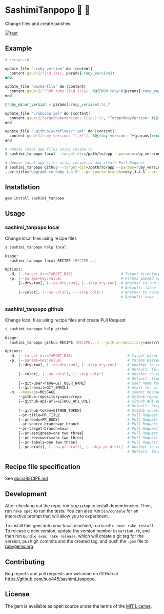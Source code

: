 # SashimiTanpopo :sushi: :blossom:
Change files and create patches

[![test](https://github.com/sue445/sashimi_tanpopo/actions/workflows/test.yml/badge.svg)](https://github.com/sue445/sashimi_tanpopo/actions/workflows/test.yml)

## Example
```ruby
# recipe.rb

update_file ".ruby-version" do |content|
  content.gsub!(/^[\d.]+$/, params[:ruby_version])
end

update_file "Dockerfile" do |content|
  content.gsub!(/^FROM ruby:([\d.]+)$/, %Q{FROM ruby:#{params[:ruby_version]}})
end

@ruby_minor_version = params[:ruby_version].to_f

update_file ".rubocop.yml" do |content|
  content.gsub!(/TargetRubyVersion: ([\d.]+)/, "TargetRubyVersion: #{@ruby_minor_version}")
end

update_file ".github/workflows/*.yml" do |content|
  content.gsub!(/ruby-version: "(.+)"/, %Q{ruby-version: "#{params[:ruby_version]}"})
end
```

```bash
# Update local app files using recipe.rb
$ sashimi_tanpopo local --target-dir=/path/to/app --params=ruby_version:3.4.5 /path/to/recipe.rb

# Update local app files using recipe.rb and create Pull Request
$ sashimi_tanpopo github --target-dir=/path/to/app --params=ruby_version:3.4.5 --message="Upgrade to Ruby 3.4.5" --github-repository=yourname/yourrepo \
--pr-title="Upgrade to Ruby 3.4.5" --pr-source-branch=ruby_3.4.5 --pr-target-branch=main --pr-draft recipe.rb
```

## Installation
```bash
gem install sashimi_tanpopo
```

## Usage
### sashimi_tanpopo local
Change local files using recipe files

```bash
$ sashimi_tanpopo help local

Usage:
  sashimi_tanpopo local RECIPE [RECIPE...]

Options:
  -d, [--target-dir=TARGET_DIR]                      # Target directory. default: current directory
  -p, [--params=key:value]                           # Params passed to recipe file
      [--dry-run], [--no-dry-run], [--skip-dry-run]  # Whether to run dry run
                                                     # Default: false
      [--color], [--no-color], [--skip-color]        # Whether to colorize output
                                                     # Default: true
```

### sashimi_tanpopo github
Change local files using recipe files and create Pull Request

```bash
$ sashimi_tanpopo help github

Usage:
  sashimi_tanpopo github RECIPE [RECIPE...] --github-repository=user/repo --pr-source-branch=pr_branch --pr-target-branch=main --pr-title=PR_TITLE -m, --message=MESSAGE

Options:
  -d, [--target-dir=TARGET_DIR]                         # Target directory. default: current directory
  -p, [--params=key:value]                              # Params passed to recipe file
      [--dry-run], [--no-dry-run], [--skip-dry-run]     # Whether to run dry run
                                                        # Default: false
      [--color], [--no-color], [--skip-color]           # Whether to colorize output
                                                        # Default: true
      [--git-user-name=GIT_USER_NAME]                   # user name for git commit. default: username of user authenticated with token
      [--git-email=GIT_EMAIL]                           # email for git commit. default: <git_user_name>@users.noreply.<github_host>
  -m, --message=MESSAGE                                 # commit message
      --github-repository=user/repo                     # GitHub repository for Pull Request [$GITHUB_REPOSITORY]
      [--github-api-url=GITHUB_API_URL]                 # GitHub API endpoint. Either --github-api-url or $GITHUB_API_URL is required [$GITHUB_API_URL]
                                                        # Default: https://api.github.com
      [--github-token=GITHUB_TOKEN]                     # GitHub access token. Either --github-token or $GITHUB_TOKEN is required [$GITHUB_TOKEN]
      --pr-title=PR_TITLE                               # Pull Request title
      [--pr-body=PR_BODY]                               # Pull Request body
      --pr-source-branch=pr_branch                      # Pull Request source branch (a.k.a. head branch)
      --pr-target-branch=main                           # Pull Request target branch (a.k.a. base branch). Either --pr-target-branch or $GITHUB_REF_NAME is required [$GITHUB_REF_NAME]
      [--pr-assignees=one two three]                    # Pull Request assignees
      [--pr-reviewers=one two three]                    # Pull Request reviewers
      [--pr-labels=one two three]                       # Pull Request labels
      [--pr-draft], [--no-pr-draft], [--skip-pr-draft]  # Whether to create draft Pull Request
                                                        # Default: false
```

## Recipe file specification
See [docs/RECIPE.md](docs/RECIPE.md)

## Development

After checking out the repo, run `bin/setup` to install dependencies. Then, run `rake spec` to run the tests. You can also run `bin/console` for an interactive prompt that will allow you to experiment.

To install this gem onto your local machine, run `bundle exec rake install`. To release a new version, update the version number in `version.rb`, and then run `bundle exec rake release`, which will create a git tag for the version, push git commits and the created tag, and push the `.gem` file to [rubygems.org](https://rubygems.org).

## Contributing

Bug reports and pull requests are welcome on GitHub at https://github.com/sue445/sashimi_tanpopo.

## License

The gem is available as open source under the terms of the [MIT License](https://opensource.org/licenses/MIT).
